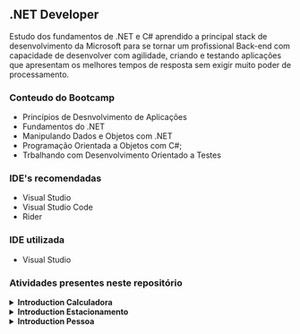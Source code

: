 ## .NET Developer
Estudo dos fundamentos de .NET e C# aprendido a principal stack de desenvolvimento da Microsoft para se tornar um profissional Back-end com capacidade de desenvolver com agilidade, criando e testando aplicações que apresentam os melhores tempos de resposta sem exigir muito poder de processamento.



### Conteudo do Bootcamp 
- Princípios de Desnvolvimento de Aplicações
- Fundamentos do .NET
- Manipulando Dados e Objetos com .NET
- Programação Orientada a Objetos com C#;
- Trbalhando com Desenvolvimento Orientado a Testes



### IDE's recomendadas
- Visual Studio
- Visual Studio Code
- Rider

### IDE utilizada
- Visual Studio


### Atividades presentes neste repositório

<details>
    <summary><b>Introduction Calculadora <b></summary>
    <p style="font-weight: normal;"><b>Operadores Aritméticos:</b> É um simples exemplo de uma calculadora com operação básicas, onde o usuário informa dois números e escolhe a operação desejada</p>
</details>

<details>
    <summary><b>Introduction Estacionamento <b></summary>
    <p style="font-weight: normal;"><b>Desafio:</b> Desafio básico simulando um estacionamento, usando alguns conceitos básicos</p>
</details>

<details>
    <summary><b>Introduction Pessoa <b></summary>
    <p style="font-weight: normal;"><b>Sintaxe e  Tipos de Dados em C#:</b> É um simples exemplo de uma classe pessoa</p>
</details>


